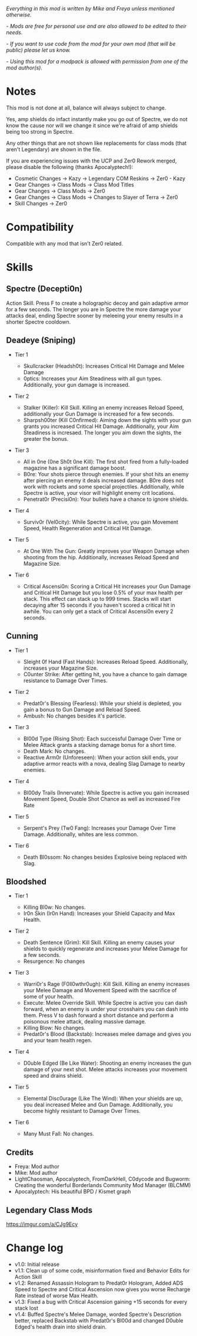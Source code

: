*Everything in this mod is written by Mike and Freya unless mentioned otherwise.*

*- Mods are free for personal use and are also allowed to be edited to their needs.*

*- If you want to use code from the mod for your own mod (that will be public) please let us know.*

*- Using this mod for a modpack is allowed with permission from one of the mod author(s).*

# Notes

This mod is not done at all, balance will always subject to change.

Yes, amp shields do infact instantly make you go out of Spectre, we do not know the cause nor will we change it since we're afraid of amp shields being too strong in Spectre.

Any other things that are not shown like replacements for class mods (that aren't Legendary) are shown in the file.

If you are experiencing issues with the UCP and Zer0 Rework merged, please disable the following (thanks Apocalyptech!):
- Cosmetic Changes -> Kazy -> Legendary COM Reskins -> Zer0 - Kazy
- Gear Changes -> Class Mods -> Class Mod Titles
- Gear Changes -> Class Mods -> Zer0
- Gear Changes -> Class Mods -> Changes to Slayer of Terra -> Zer0
- Skill Changes -> Zer0

# Compatibility

Compatible with any mod that isn't Zer0 related.

# Skills

## Spectre (Decepti0n)

Action Skill. Press F to create a holographic decoy and gain adaptive armor for a few seconds. The longer you are in Spectre the more damage your attacks deal, ending Spectre sooner by meleeing your enemy results in a shorter Spectre cooldown.

## Deadeye (Sniping)

- Tier 1
  - Skullcracker (Headsh0t): Increases Critical Hit Damage and Melee Damage
  - 0ptics: Increases your Aim Steadiness with all gun types. Additionally, your gun damage is increased.

- Tier 2
  - Stalker (Killer): Kill Skill. Killing an enemy increases Reload Speed, additionally your Gun Damage is increased for a few seconds.
  - Sharpsh00ter (Kill C0nfirmed): Aiming down the sights with your gun grants you increased Critical Hit Damage. Additionally, your Aim Steadiness is incresaed. The longer you aim down the sights, the greater the bonus.

- Tier 3
  - All in 0ne (0ne Sh0t 0ne Kill): The first shot fired from a fully-loaded magazine has a significant damage boost.
  - B0re: Your shots pierce through enemies. If your shot hits an enemy after piercing an enemy it deals increased damage. B0re does not work with rockets and some special projectiles. Additionally, while Spectre is active, your visor will highlight enemy crit locations.
  - Penetrat0r (Precisi0n): Your bullets have a chance to ignore shields.

- Tier 4
  - Surviv0r (Vel0city): While Spectre is active, you gain Movement Speed, Health Regeneration and Critical Hit Damage.

- Tier 5
  - At One With The Gun: Greatly improves your Weapon Damage when shooting from the hip. Additionally, increases Reload Speed and Magazine Size.

- Tier 6
  - Critical Ascensi0n: Scoring a Critical Hit increases your Gun Damage and Critical Hit Damage but you lose 0.5% of your max health per stack. This effect can stack up to 999 times. Stacks will start decaying after 15 seconds if you haven't scored a critical hit in awhile. You can only get a stack of Critical Ascensi0n every 2 seconds.


## Cunning

- Tier 1
  - Sleight 0f Hand (Fast Hands): Increases Reload Speed. Additionally, increases your Magazine Size.
  - C0unter Strike: After getting hit, you have a chance to gain damage resistance to Damage Over Times.

- Tier 2
  - Predat0r's Blessing (Fearless): While your shield is depleted, you gain a bonus to Gun Damage and Reload Speed.
  - Ambush: No changes besides it's particle.

- Tier 3
  - Bl00d Type (Rising Shot): Each successful Damage Over Time or Melee Attack grants a stacking damage bonus for a short time.
  - Death Mark: No changes.
  - Reactive Arm0r (Unforeseen): When your action skill ends, your adaptive armor reacts with a nova, dealing Slag Damage to nearby enemies.

- Tier 4
  - Bl00dy Trails (Innervate): While Spectre is active you gain increased Movement Speed, Double Shot Chance as well as increased Fire Rate

- Tier 5
  - Serpent's Prey (Tw0 Fang): Increases your Damage Over Time Damage. Additionally, whites are less common.

- Tier 6
  - Death Bl0ssom: No changes besides Explosive being replaced with Slag.

## Bloodshed

- Tier 1
  - Killing Bl0w: No changes.
  - Ir0n Skin (Ir0n Hand): Increases your Shield Capacity and Max Health.

- Tier 2
  - Death Sentence (Grim): Kill Skill. Killing an enemy causes your shields to quickly regenerate and increases your Melee Damage for a few seconds.
  - Resurgence: No changes
  
- Tier 3
  - Warri0r's Rage (F0ll0wthr0ugh): Kill Skill. Killing an enemy increases your Melee Damage and Movement Speed with the sacrifice of some of your health.
  - Execute: Melee Override Skill. While Spectre is active you can dash forward, when an enemy is under your crosshairs you can dash into them. Press V to dash forward a short distance and perform a poisonous melee attack, dealing massive damage.
  - Killing Blow: No changes.
  - Predat0r's Blood (Backstab): Increases melee damage and gives you and your team health regen.

- Tier 4
  - D0uble Edged (Be Like Water): Shooting an enemy increases the gun damage of your next shot. Melee attacks increases your movement speed and drains shield.

- Tier 5
  - Elemental Disc0urage (Like The Wind): When your shields are up, you deal increased Melee and Gun Damage. Additionally, you become highly resistant to Damage Over Times.

- Tier 6
  - Many Must Fall: No changes.

## Credits

- Freya: Mod author
- Mike: Mod author
- LightChaosman, Apocalyptech, FromDarkHell, C0dycode and Bugworm: Creating the wonderful Borderlands Community Mod Manager (BLCMM)
- Apocalyptech: His beautiful BPD / Kismet graph

## Legendary Class Mods

https://imgur.com/a/CJg9Ecy

# Change log 
- v1.0: Initial release
- v1.1: Clean up of some code, misinformation fixed and Behavior Edits for Action Skill
- v1.2: Renamed Assassin Hologram to Predat0r Hologram, Added ADS Speed to Spectre and Critical Ascension now gives you worse Recharge Rate instead of worse Max Health.
- v1.3: Fixed a bug with Critical Ascension gaining +15 seconds for every stack lost
- v1.4: Buffed Spectre's Melee Damage, worded Spectre's Description better, replaced Backstab with Predat0r's Bl00d and changed D0uble Edged's health drain into shield drain.
